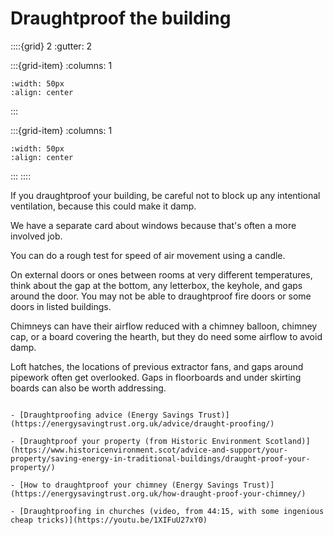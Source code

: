 # Draughtproof the building

<!-- - 2 star, £££ -->


::::{grid} 2
:gutter: 2

:::{grid-item}
:columns: 1
```{image} ../images/cost-3.jpg
:width: 50px
:align: center
```
:::

:::{grid-item}
:columns: 1 
```{image} ../images/2-star.jpg
:width: 50px
:align: center
```
:::
::::

If you draughtproof your building, be careful not to block up any intentional ventilation, because this could make it damp.  

We have a separate card about windows because that's often a more involved job.

You can do a rough test for speed of air movement using a candle.  

On external doors or ones between rooms at very different temperatures, think about the gap at the bottom, any letterbox, the keyhole, and gaps around the door.  You may not be able to draughtproof fire doors or some doors in listed buildings.  

Chimneys can have their airflow reduced with a chimney balloon, chimney cap, or a board covering the hearth, but they do need some airflow to avoid damp.

Loft hatches, the locations of previous extractor fans, and gaps around pipework often get overlooked. Gaps in floorboards and under skirting boards can also be worth addressing.

```{admonition} More information

- [Draughtproofing advice (Energy Savings Trust)](https://energysavingtrust.org.uk/advice/draught-proofing/)

- [Draughtproof your property (from Historic Environment Scotland)](https://www.historicenvironment.scot/advice-and-support/your-property/saving-energy-in-traditional-buildings/draught-proof-your-property/)

- [How to draughtproof your chimney (Energy Savings Trust)](https://energysavingtrust.org.uk/how-draught-proof-your-chimney/)

- [Draughtproofing in churches (video, from 44:15, with some ingenious cheap tricks)](https://youtu.be/1XIFuU27xY0)

```
